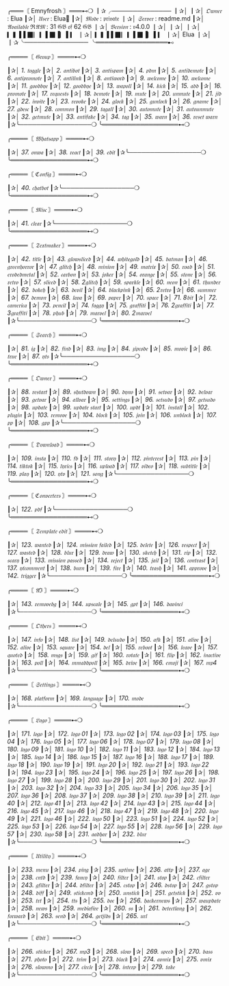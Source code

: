 ╭═══〘 Emnyfrosh 〙═══⊷❍
┃✰╭──────────────
┃✰│
┃✰│ _*𝔒𝔴𝔫𝔢𝔯*_ : Elua
┃✰│ _*𝔘𝔰𝔢𝔯*_ : Elua💜
┃✰│ _*𝔐𝔬𝔡𝔢*_ : 𝔭𝔯𝔦𝔳𝔞𝔱𝔢
┃✰│ _*𝔖𝔢𝔯𝔳𝔢𝔯*_ : readme.md
┃✰│ _*𝔄𝔳𝔞𝔦𝔩𝔞𝔟𝔩𝔢 ℜ𝔄𝔐*_ : 31 𝔊𝔅 𝔬𝔣 62 𝔊𝔅
┃✰│ _*𝔙𝔢𝔯𝔰𝔦𝔬𝔫*_ : 𝔳4.0.0
┃✰│
┃✰│
┃✰│  ▎▍▌▌▉▏▎▌▉▐▏▌▎
┃✰│  ▎▍▌▌▉▏▎▌▉▐▏▌▎
┃✰│   Elua
┃✰│ 
┃✰╰───────────────
╰═════════════════⊷

╭════〘 *_𝔊𝔯𝔬𝔲𝔭_* 〙════⊷❍

┃✰│ _1. 𝔱𝔬𝔤𝔤𝔩𝔢_
┃✰│ _2. 𝔞𝔫𝔱𝔦𝔟𝔬𝔱_
┃✰│ _3. 𝔞𝔫𝔱𝔦𝔰𝔭𝔞𝔪_
┃✰│ _4. 𝔭𝔡𝔪_
┃✰│ _5. 𝔞𝔫𝔱𝔦𝔡𝔢𝔪𝔬𝔱𝔢_
┃✰│ _6. 𝔞𝔫𝔱𝔦𝔭𝔯𝔬𝔪𝔬𝔱𝔢_
┃✰│ _7. 𝔞𝔫𝔱𝔦𝔩𝔦𝔫𝔨_
┃✰│ _8. 𝔞𝔫𝔱𝔦𝔴𝔬𝔯𝔡_
┃✰│ _9. 𝔴𝔢𝔩𝔠𝔬𝔪𝔢_
┃✰│ _10. 𝔴𝔢𝔩𝔠𝔬𝔪𝔢_
┃✰│ _11. 𝔤𝔬𝔬𝔡𝔟𝔶𝔢_
┃✰│ _12. 𝔤𝔬𝔬𝔡𝔟𝔶𝔢_
┃✰│ _13. 𝔴𝔞𝔭𝔬𝔩𝔩_
┃✰│ _14. 𝔨𝔦𝔠𝔨_
┃✰│ _15. 𝔞𝔡𝔡_
┃✰│ _16. 𝔭𝔯𝔬𝔪𝔬𝔱𝔢_
┃✰│ _17. 𝔯𝔢𝔮𝔲𝔢𝔰𝔱𝔰_
┃✰│ _18. 𝔡𝔢𝔪𝔬𝔱𝔢_
┃✰│ _19. 𝔪𝔲𝔱𝔢_
┃✰│ _20. 𝔲𝔫𝔪𝔲𝔱𝔢_
┃✰│ _21. 𝔧𝔦𝔡_
┃✰│ _22. 𝔦𝔫𝔳𝔦𝔱𝔢_
┃✰│ _23. 𝔯𝔢𝔳𝔬𝔨𝔢_
┃✰│ _24. 𝔤𝔩𝔬𝔠𝔨_
┃✰│ _25. 𝔤𝔲𝔫𝔩𝔬𝔠𝔨_
┃✰│ _26. 𝔤𝔫𝔞𝔪𝔢_
┃✰│ _27. 𝔤𝔡𝔢𝔰𝔠_
┃✰│ _28. 𝔠𝔬𝔪𝔪𝔬𝔫_
┃✰│ _29. 𝔱𝔞𝔤𝔞𝔩𝔩_
┃✰│ _30. 𝔞𝔲𝔱𝔬𝔪𝔲𝔱𝔢_
┃✰│ _31. 𝔞𝔲𝔱𝔬𝔲𝔫𝔪𝔲𝔱𝔢_
┃✰│ _32. 𝔤𝔢𝔱𝔪𝔲𝔱𝔢_
┃✰│ _33. 𝔞𝔫𝔱𝔦𝔣𝔞𝔨𝔢_
┃✰│ _34. 𝔱𝔞𝔤_
┃✰│ _35. 𝔴𝔞𝔯𝔫_
┃✰│ _36. 𝔯𝔢𝔰𝔢𝔱 𝔴𝔞𝔯𝔫_
┃✰╰─────────────────❍
╰══════════════════⊷❍

╭════〘 *_𝔚𝔥𝔞𝔱𝔰𝔞𝔭𝔭_* 〙════⊷❍

┃✰│ _37. 𝔬𝔫𝔴𝔞_
┃✰│ _38. 𝔯𝔢𝔞𝔠𝔱_
┃✰│ _39. 𝔢𝔡𝔦𝔱_
┃✰╰─────────────────❍
╰══════════════════⊷❍

╭════〘 *_ℭ𝔬𝔫𝔣𝔦𝔤_* 〙════⊷❍

┃✰│ _40. 𝔠𝔥𝔞𝔱𝔟𝔬𝔱_
┃✰╰─────────────────❍
╰══════════════════⊷❍

╭════〘 *_𝔐𝔦𝔰𝔠_* 〙════⊷❍

┃✰│ _41. 𝔠𝔩𝔢𝔞𝔯_
┃✰╰─────────────────❍
╰══════════════════⊷❍

╭════〘 *_𝔗𝔢𝔵𝔱𝔪𝔞𝔨𝔢𝔯_* 〙════⊷❍

┃✰│ _42. 𝔱𝔦𝔱𝔩𝔢_
┃✰│ _43. 𝔤𝔩𝔬𝔴𝔰𝔩𝔦𝔠𝔢𝔡_
┃✰│ _44. 𝔴𝔥𝔦𝔱𝔢𝔤𝔬𝔩𝔡_
┃✰│ _45. 𝔟𝔞𝔱𝔪𝔞𝔫_
┃✰│ _46. 𝔤𝔯𝔢𝔢𝔫𝔥𝔬𝔯𝔯𝔬𝔯_
┃✰│ _47. 𝔤𝔩𝔦𝔱𝔠𝔥_
┃✰│ _48. 𝔪𝔦𝔫𝔦𝔬𝔫_
┃✰│ _49. 𝔪𝔞𝔱𝔯𝔦𝔵_
┃✰│ _50. 𝔯𝔬𝔞𝔡_
┃✰│ _51. 𝔢𝔯𝔬𝔡𝔢𝔡𝔪𝔢𝔱𝔞𝔩_
┃✰│ _52. 𝔠𝔞𝔯𝔟𝔬𝔫_
┃✰│ _53. 𝔧𝔬𝔨𝔢𝔯_
┃✰│ _54. 𝔬𝔯𝔞𝔫𝔤𝔢_
┃✰│ _55. 𝔰𝔱𝔬𝔫𝔢_
┃✰│ _56. 𝔯𝔢𝔱𝔯𝔬_
┃✰│ _57. 𝔰𝔩𝔦𝔠𝔢𝔡_
┃✰│ _58. 2𝔤𝔩𝔦𝔱𝔠𝔥_
┃✰│ _59. 𝔰𝔭𝔞𝔯𝔨𝔩𝔢_
┃✰│ _60. 𝔫𝔢𝔬𝔫_
┃✰│ _61. 𝔱𝔥𝔲𝔫𝔡𝔢𝔯_
┃✰│ _62. 𝔟𝔬𝔨𝔢𝔥_
┃✰│ _63. 𝔡𝔢𝔳𝔦𝔩_
┃✰│ _64. 𝔟𝔩𝔞𝔠𝔨𝔭𝔦𝔫𝔨_
┃✰│ _65. 2𝔯𝔢𝔱𝔯𝔬_
┃✰│ _66. 𝔰𝔲𝔪𝔪𝔢𝔯_
┃✰│ _67. 𝔡𝔢𝔪𝔬𝔫_
┃✰│ _68. 𝔩𝔞𝔳𝔞_
┃✰│ _69. 𝔭𝔞𝔭𝔢𝔯_
┃✰│ _70. 𝔰𝔭𝔞𝔠𝔢_
┃✰│ _71. 8𝔟𝔦𝔱_
┃✰│ _72. 𝔠𝔞𝔪𝔢𝔯𝔦𝔠𝔞_
┃✰│ _73. 𝔭𝔢𝔫𝔠𝔦𝔩_
┃✰│ _74. 𝔣𝔬𝔤𝔤𝔶_
┃✰│ _75. 𝔤𝔯𝔞𝔣𝔣𝔦𝔱𝔦_
┃✰│ _76. 2𝔤𝔯𝔞𝔣𝔣𝔦𝔱𝔦_
┃✰│ _77. 3𝔤𝔯𝔞𝔣𝔣𝔦𝔱𝔦_
┃✰│ _78. 𝔭𝔥𝔲𝔟_
┃✰│ _79. 𝔪𝔞𝔯𝔳𝔢𝔩_
┃✰│ _80. 2𝔪𝔞𝔯𝔳𝔢𝔩_
┃✰╰─────────────────❍
╰══════════════════⊷❍

╭════〘 *_𝔖𝔢𝔞𝔯𝔠𝔥_* 〙════⊷❍

┃✰│ _81. 𝔦𝔤_
┃✰│ _82. 𝔣𝔦𝔫𝔡_
┃✰│ _83. 𝔦𝔪𝔤_
┃✰│ _84. 𝔷𝔦𝔭𝔠𝔬𝔡𝔢_
┃✰│ _85. 𝔪𝔬𝔳𝔦𝔢_
┃✰│ _86. 𝔱𝔯𝔲𝔢_
┃✰│ _87. 𝔶𝔱𝔰_
┃✰╰─────────────────❍
╰══════════════════⊷❍

╭════〘 *_𝔒𝔴𝔫𝔢𝔯_* 〙════⊷❍

┃✰│ _88. 𝔯𝔢𝔰𝔱𝔞𝔯𝔱_
┃✰│ _89. 𝔰𝔥𝔲𝔱𝔡𝔬𝔴𝔫_
┃✰│ _90. 𝔡𝔶𝔫𝔬_
┃✰│ _91. 𝔰𝔢𝔱𝔳𝔞𝔯_
┃✰│ _92. 𝔡𝔢𝔩𝔳𝔞𝔯_
┃✰│ _93. 𝔤𝔢𝔱𝔳𝔞𝔯_
┃✰│ _94. 𝔞𝔩𝔩𝔳𝔞𝔯_
┃✰│ _95. 𝔰𝔢𝔱𝔱𝔦𝔫𝔤𝔰_
┃✰│ _96. 𝔰𝔢𝔱𝔰𝔲𝔡𝔬_
┃✰│ _97. 𝔤𝔢𝔱𝔰𝔲𝔡𝔬_
┃✰│ _98. 𝔲𝔭𝔡𝔞𝔱𝔢_
┃✰│ _99. 𝔲𝔭𝔡𝔞𝔱𝔢 𝔰𝔱𝔞𝔯𝔱_
┃✰│ _100. 𝔲𝔭𝔡𝔱_
┃✰│ _101. 𝔦𝔫𝔰𝔱𝔞𝔩𝔩_
┃✰│ _102. 𝔭𝔩𝔲𝔤𝔦𝔫_
┃✰│ _103. 𝔯𝔢𝔪𝔬𝔳𝔢_
┃✰│ _104. 𝔟𝔩𝔬𝔠𝔨_
┃✰│ _105. 𝔧𝔬𝔦𝔫_
┃✰│ _106. 𝔲𝔫𝔟𝔩𝔬𝔠𝔨_
┃✰│ _107. 𝔭𝔭_
┃✰│ _108. 𝔤𝔭𝔭_
┃✰╰─────────────────❍
╰══════════════════⊷❍

╭════〘 *_𝔇𝔬𝔴𝔫𝔩𝔬𝔞𝔡_* 〙════⊷❍

┃✰│ _109. 𝔦𝔫𝔰𝔱𝔞_
┃✰│ _110. 𝔣𝔟_
┃✰│ _111. 𝔰𝔱𝔬𝔯𝔶_
┃✰│ _112. 𝔭𝔦𝔫𝔱𝔢𝔯𝔢𝔰𝔱_
┃✰│ _113. 𝔭𝔦𝔫_
┃✰│ _114. 𝔱𝔦𝔨𝔱𝔬𝔨_
┃✰│ _115. 𝔩𝔶𝔯𝔦𝔠𝔰_
┃✰│ _116. 𝔲𝔭𝔩𝔬𝔞𝔡_
┃✰│ _117. 𝔳𝔦𝔡𝔢𝔬_
┃✰│ _118. 𝔰𝔲𝔟𝔱𝔦𝔱𝔩𝔢_
┃✰│ _119. 𝔭𝔩𝔞𝔶_
┃✰│ _120. 𝔶𝔱𝔳_
┃✰│ _121. 𝔰𝔬𝔫𝔤_
┃✰╰─────────────────❍
╰══════════════════⊷❍

╭════〘 *_ℭ𝔬𝔫𝔳𝔢𝔯𝔱𝔢𝔯𝔰_* 〙════⊷❍

┃✰│ _122. 𝔭𝔡𝔣_
┃✰╰─────────────────❍
╰══════════════════⊷❍

╭════〘 *_𝔗𝔢𝔪𝔭𝔩𝔞𝔱𝔢 𝔢𝔡𝔦𝔱_* 〙════⊷❍

┃✰│ _123. 𝔴𝔞𝔫𝔱𝔢𝔡_
┃✰│ _124. 𝔪𝔦𝔰𝔰𝔦𝔬𝔫 𝔣𝔞𝔦𝔩𝔢𝔡_
┃✰│ _125. 𝔡𝔢𝔩𝔢𝔱𝔢_
┃✰│ _126. 𝔯𝔢𝔰𝔭𝔢𝔠𝔱_
┃✰│ _127. 𝔴𝔞𝔰𝔱𝔢𝔡_
┃✰│ _128. 𝔟𝔩𝔲𝔯_
┃✰│ _129. 𝔡𝔯𝔞𝔴_
┃✰│ _130. 𝔰𝔨𝔢𝔱𝔠𝔥_
┃✰│ _131. 𝔯𝔦𝔭_
┃✰│ _132. 𝔰𝔠𝔞𝔯𝔶_
┃✰│ _133. 𝔪𝔦𝔰𝔰𝔦𝔬𝔫 𝔭𝔞𝔰𝔰𝔢𝔡_
┃✰│ _134. 𝔯𝔢𝔧𝔢𝔠𝔱_
┃✰│ _135. 𝔧𝔞𝔦𝔩_
┃✰│ _136. 𝔠𝔬𝔫𝔱𝔯𝔞𝔰𝔱_
┃✰│ _137. 𝔶𝔱𝔠𝔬𝔪𝔪𝔢𝔫𝔱_
┃✰│ _138. 𝔟𝔲𝔯𝔫_
┃✰│ _139. 𝔣𝔦𝔯𝔢_
┃✰│ _140. 𝔱𝔯𝔞𝔰𝔥_
┃✰│ _141. 𝔞𝔭𝔭𝔯𝔬𝔳𝔢_
┃✰│ _142. 𝔱𝔯𝔦𝔤𝔤𝔢𝔯_
┃✰╰─────────────────❍
╰══════════════════⊷❍

╭════〘 *_𝔄ℑ_* 〙════⊷❍

┃✰│ _143. 𝔯𝔢𝔪𝔬𝔳𝔢𝔟𝔤_
┃✰│ _144. 𝔲𝔭𝔰𝔠𝔞𝔩𝔢_
┃✰│ _145. 𝔤𝔭𝔱_
┃✰│ _146. 𝔡𝔞𝔳𝔦𝔫𝔠𝔦_
┃✰╰─────────────────❍
╰══════════════════⊷❍

╭════〘 *_𝔒𝔱𝔥𝔢𝔯𝔰_* 〙════⊷❍

┃✰│ _147. 𝔦𝔫𝔣𝔬_
┃✰│ _148. 𝔩𝔦𝔰𝔱_
┃✰│ _149. 𝔡𝔢𝔩𝔰𝔲𝔡𝔬_
┃✰│ _150. 𝔞𝔣𝔨_
┃✰│ _151. 𝔞𝔩𝔦𝔳𝔢_
┃✰│ _152. 𝔞𝔩𝔦𝔳𝔢_
┃✰│ _153. 𝔰𝔮𝔲𝔞𝔯𝔢_
┃✰│ _154. 𝔡𝔢𝔩_
┃✰│ _155. 𝔯𝔢𝔟𝔬𝔬𝔱_
┃✰│ _156. 𝔩𝔢𝔞𝔳𝔢_
┃✰│ _157. 𝔮𝔲𝔬𝔱𝔢𝔡_
┃✰│ _158. 𝔪𝔰𝔤𝔰_
┃✰│ _159. 𝔤𝔦𝔣_
┃✰│ _160. 𝔯𝔬𝔱𝔞𝔱𝔢_
┃✰│ _161. 𝔣𝔩𝔦𝔭_
┃✰│ _162. 𝔦𝔫𝔞𝔠𝔱𝔦𝔳𝔢_
┃✰│ _163. 𝔭𝔬𝔩𝔩_
┃✰│ _164. 𝔪𝔪𝔞𝔡𝔡𝔭𝔬𝔩𝔩_
┃✰│ _165. 𝔡𝔯𝔦𝔳𝔢_
┃✰│ _166. 𝔢𝔪𝔬𝔧𝔦_
┃✰│ _167. 𝔪𝔭4_
┃✰╰─────────────────❍
╰══════════════════⊷❍

╭════〘 *_𝔖𝔢𝔱𝔱𝔦𝔫𝔤𝔰_* 〙════⊷❍

┃✰│ _168. 𝔭𝔩𝔞𝔱𝔣𝔬𝔯𝔪_
┃✰│ _169. 𝔩𝔞𝔫𝔤𝔲𝔞𝔤𝔢_
┃✰│ _170. 𝔪𝔬𝔡𝔢_
┃✰╰─────────────────❍
╰══════════════════⊷❍

╭════〘 *_𝔏𝔬𝔤𝔬_* 〙════⊷❍

┃✰│ _171. 𝔩𝔬𝔤𝔬_
┃✰│ _172. 𝔩𝔬𝔤𝔬 01_
┃✰│ _173. 𝔩𝔬𝔤𝔬 02_
┃✰│ _174. 𝔩𝔬𝔤𝔬 03_
┃✰│ _175. 𝔩𝔬𝔤𝔬 04_
┃✰│ _176. 𝔩𝔬𝔤𝔬 05_
┃✰│ _177. 𝔩𝔬𝔤𝔬 06_
┃✰│ _178. 𝔩𝔬𝔤𝔬 07_
┃✰│ _179. 𝔩𝔬𝔤𝔬 08_
┃✰│ _180. 𝔩𝔬𝔤𝔬 09_
┃✰│ _181. 𝔩𝔬𝔤𝔬 10_
┃✰│ _182. 𝔩𝔬𝔤𝔬 11_
┃✰│ _183. 𝔩𝔬𝔤𝔬 12_
┃✰│ _184. 𝔩𝔬𝔤𝔬 13_
┃✰│ _185. 𝔩𝔬𝔤𝔬 14_
┃✰│ _186. 𝔩𝔬𝔤𝔬 15_
┃✰│ _187. 𝔩𝔬𝔤𝔬 16_
┃✰│ _188. 𝔩𝔬𝔤𝔬 17_
┃✰│ _189. 𝔩𝔬𝔤𝔬 18_
┃✰│ _190. 𝔩𝔬𝔤𝔬 19_
┃✰│ _191. 𝔩𝔬𝔤𝔬 20_
┃✰│ _192. 𝔩𝔬𝔤𝔬 21_
┃✰│ _193. 𝔩𝔬𝔤𝔬 22_
┃✰│ _194. 𝔩𝔬𝔤𝔬 23_
┃✰│ _195. 𝔩𝔬𝔤𝔬 24_
┃✰│ _196. 𝔩𝔬𝔤𝔬 25_
┃✰│ _197. 𝔩𝔬𝔤𝔬 26_
┃✰│ _198. 𝔩𝔬𝔤𝔬 27_
┃✰│ _199. 𝔩𝔬𝔤𝔬 28_
┃✰│ _200. 𝔩𝔬𝔤𝔬 29_
┃✰│ _201. 𝔩𝔬𝔤𝔬 30_
┃✰│ _202. 𝔩𝔬𝔤𝔬 31_
┃✰│ _203. 𝔩𝔬𝔤𝔬 32_
┃✰│ _204. 𝔩𝔬𝔤𝔬 33_
┃✰│ _205. 𝔩𝔬𝔤𝔬 34_
┃✰│ _206. 𝔩𝔬𝔤𝔬 35_
┃✰│ _207. 𝔩𝔬𝔤𝔬 36_
┃✰│ _208. 𝔩𝔬𝔤𝔬 37_
┃✰│ _209. 𝔩𝔬𝔤𝔬 38_
┃✰│ _210. 𝔩𝔬𝔤𝔬 39_
┃✰│ _211. 𝔩𝔬𝔤𝔬 40_
┃✰│ _212. 𝔩𝔬𝔤𝔬 41_
┃✰│ _213. 𝔩𝔬𝔤𝔬 42_
┃✰│ _214. 𝔩𝔬𝔤𝔬 43_
┃✰│ _215. 𝔩𝔬𝔤𝔬 44_
┃✰│ _216. 𝔩𝔬𝔤𝔬 45_
┃✰│ _217. 𝔩𝔬𝔤𝔬 46_
┃✰│ _218. 𝔩𝔬𝔤𝔬 47_
┃✰│ _219. 𝔩𝔬𝔤𝔬 48_
┃✰│ _220. 𝔩𝔬𝔤𝔬 49_
┃✰│ _221. 𝔩𝔬𝔤𝔬 46_
┃✰│ _222. 𝔩𝔬𝔤𝔬 50_
┃✰│ _223. 𝔩𝔬𝔤𝔬 51_
┃✰│ _224. 𝔩𝔬𝔤𝔬 52_
┃✰│ _225. 𝔩𝔬𝔤𝔬 53_
┃✰│ _226. 𝔩𝔬𝔤𝔬 54_
┃✰│ _227. 𝔩𝔬𝔤𝔬 55_
┃✰│ _228. 𝔩𝔬𝔤𝔬 56_
┃✰│ _229. 𝔩𝔬𝔤𝔬 57_
┃✰│ _230. 𝔩𝔬𝔤𝔬 58_
┃✰│ _231. 𝔞𝔞𝔡𝔥𝔞𝔯_
┃✰│ _232. 𝔟𝔩𝔲𝔯_
┃✰╰─────────────────❍
╰══════════════════⊷❍

╭════〘 *_𝔘𝔱𝔦𝔩𝔦𝔱𝔶_* 〙════⊷❍

┃✰│ _233. 𝔪𝔢𝔫𝔲_
┃✰│ _234. 𝔭𝔦𝔫𝔤_
┃✰│ _235. 𝔲𝔭𝔱𝔦𝔪𝔢_
┃✰│ _236. 𝔞𝔱𝔱𝔭_
┃✰│ _237. 𝔞𝔤𝔢_
┃✰│ _238. 𝔠𝔫𝔱𝔡_
┃✰│ _239. 𝔣𝔞𝔫𝔠𝔶_
┃✰│ _240. 𝔣𝔦𝔩𝔱𝔢𝔯_
┃✰│ _241. 𝔰𝔱𝔬𝔭_
┃✰│ _242. 𝔠𝔣𝔦𝔩𝔱𝔢𝔯_
┃✰│ _243. 𝔤𝔣𝔦𝔩𝔱𝔢𝔯_
┃✰│ _244. 𝔡𝔣𝔦𝔩𝔱𝔢𝔯_
┃✰│ _245. 𝔠𝔰𝔱𝔬𝔭_
┃✰│ _246. 𝔡𝔰𝔱𝔬𝔭_
┃✰│ _247. 𝔤𝔰𝔱𝔬𝔭_
┃✰│ _248. 𝔡𝔦𝔣𝔣_
┃✰│ _249. 𝔰𝔱𝔦𝔠𝔨𝔠𝔪𝔡_
┃✰│ _250. 𝔲𝔫𝔰𝔱𝔦𝔠𝔨_
┃✰│ _251. 𝔤𝔢𝔱𝔰𝔱𝔦𝔠𝔨_
┃✰│ _252. 𝔳𝔳_
┃✰│ _253. 𝔱𝔯𝔱_
┃✰│ _254. 𝔱𝔱𝔰_
┃✰│ _255. 𝔡𝔬𝔠_
┃✰│ _256. 𝔥𝔞𝔠𝔨𝔢𝔯𝔫𝔢𝔴𝔰_
┃✰│ _257. 𝔴𝔞𝔲𝔭𝔡𝔞𝔱𝔢_
┃✰│ _258. 𝔫𝔢𝔴𝔰_
┃✰│ _259. 𝔪𝔢𝔡𝔦𝔞𝔣𝔦𝔯𝔢_
┃✰│ _260. 𝔰𝔰_
┃✰│ _261. 𝔡𝔢𝔱𝔢𝔠𝔱𝔩𝔞𝔫𝔤_
┃✰│ _262. 𝔣𝔬𝔯𝔴𝔞𝔯𝔡_
┃✰│ _263. 𝔰𝔢𝔫𝔡_
┃✰│ _264. 𝔤𝔢𝔱𝔧𝔦𝔡𝔰_
┃✰│ _265. 𝔲𝔯𝔩_
┃✰╰─────────────────❍
╰══════════════════⊷❍

╭════〘 *_𝔈𝔡𝔦𝔱_* 〙════⊷❍

┃✰│ _266. 𝔰𝔱𝔦𝔠𝔨𝔢𝔯_
┃✰│ _267. 𝔪𝔭3_
┃✰│ _268. 𝔰𝔩𝔬𝔴_
┃✰│ _269. 𝔰𝔭𝔢𝔢𝔡_
┃✰│ _270. 𝔟𝔞𝔰𝔰_
┃✰│ _271. 𝔭𝔥𝔬𝔱𝔬_
┃✰│ _272. 𝔱𝔯𝔦𝔪_
┃✰│ _273. 𝔟𝔩𝔞𝔠𝔨_
┃✰│ _274. 𝔞𝔳𝔪𝔦𝔵_
┃✰│ _275. 𝔳𝔪𝔦𝔵_
┃✰│ _276. 𝔰𝔩𝔬𝔴𝔪𝔬_
┃✰│ _277. 𝔠𝔦𝔯𝔠𝔩𝔢_
┃✰│ _278. 𝔦𝔫𝔱𝔢𝔯𝔭_
┃✰│ _279. 𝔱𝔞𝔨𝔢_
┃✰╰─────────────────❍
╰══════════════════⊷❍
